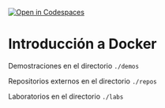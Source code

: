 [![Open in Codespaces](https://classroom.github.com/assets/launch-codespace-7f7980b617ed060a017424585567c406b6ee15c891e84e1186181d67ecf80aa0.svg)](https://classroom.github.com/open-in-codespaces?assignment_repo_id=10777330)
# Introducción a Docker

Demostraciones en el directorio `./demos`

Repositorios externos en el directorio `./repos`

Laboratorios en el directorio `./labs`